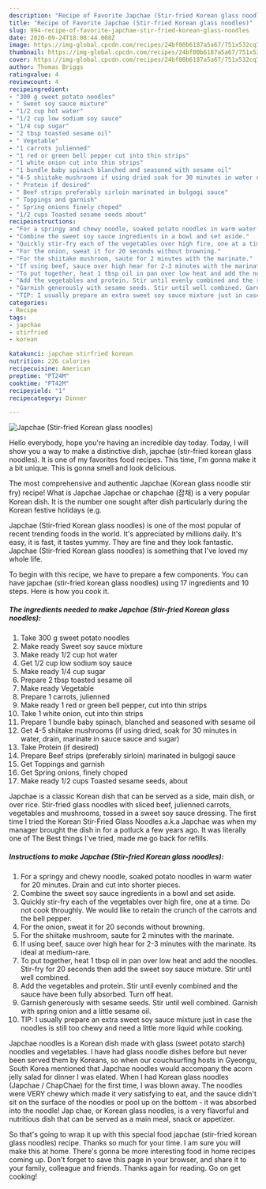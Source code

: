 ```yaml
---
description: "Recipe of Favorite Japchae (Stir-fried Korean glass noodles)"
title: "Recipe of Favorite Japchae (Stir-fried Korean glass noodles)"
slug: 994-recipe-of-favorite-japchae-stir-fried-korean-glass-noodles
date: 2020-09-24T18:08:44.008Z
image: https://img-global.cpcdn.com/recipes/24bf00b6187a5a67/751x532cq70/japchae-stir-fried-korean-glass-noodles-recipe-main-photo.jpg
thumbnail: https://img-global.cpcdn.com/recipes/24bf00b6187a5a67/751x532cq70/japchae-stir-fried-korean-glass-noodles-recipe-main-photo.jpg
cover: https://img-global.cpcdn.com/recipes/24bf00b6187a5a67/751x532cq70/japchae-stir-fried-korean-glass-noodles-recipe-main-photo.jpg
author: Thomas Briggs
ratingvalue: 4
reviewcount: 4
recipeingredient:
- "300 g sweet potato noodles"
- " Sweet soy sauce mixture"
- "1/2 cup hot water"
- "1/2 cup low sodium soy sauce"
- "1/4 cup sugar"
- "2 tbsp toasted sesame oil"
- " Vegetable"
- "1 carrots julienned"
- "1 red or green bell pepper cut into thin strips"
- "1 white onion cut into thin strips"
- "1 bundle baby spinach blanched and seasoned with sesame oil"
- "4-5 shiitake mushrooms if using dried soak for 30 minutes in water drain marinate in sauce sauce and sugar"
- " Protein if desired"
- " Beef strips preferably sirloin marinated in bulgogi sauce"
- " Toppings and garnish"
- " Spring onions finely choped"
- "1/2 cups Toasted sesame seeds about"
recipeinstructions:
- "For a springy and chewy noodle, soaked potato noodles in warm water for 20 minutes. Drain and cut into shorter pieces."
- "Combine the sweet soy sauce ingredients in a bowl and set aside."
- "Quickly stir-fry each of the vegetables over high fire, one at a time. Do not cook throughly. We would like to retain the crunch of the carrots and the bell pepper."
- "For the onion, sweat it for 20 seconds without browning."
- "For the shiitake mushroom, saute for 2 minutes with the marinate."
- "If using beef, sauce over high hear for 2-3 minutes with the marinate. Its ideal at medium-rare."
- "To put together, heat 1 tbsp oil in pan over low heat and add the noodles. Stir-fry for 20 seconds then add the sweet soy sauce mixture. Stir until well combined."
- "Add the vegetables and protein. Stir until evenly combined and the sauce have been fully absorbed. Turn off heat."
- "Garnish generously with sesame seeds. Stir until well combined. Garnish with spring onion and a little sesame oil."
- "TIP: I usually prepare an extra sweet soy sauce mixture just in case the noodles is still too chewy and need a little more liquid while cooking."
categories:
- Recipe
tags:
- japchae
- stirfried
- korean

katakunci: japchae stirfried korean 
nutrition: 226 calories
recipecuisine: American
preptime: "PT24M"
cooktime: "PT42M"
recipeyield: "1"
recipecategory: Dinner

---
```



![Japchae (Stir-fried Korean glass noodles)](https://img-global.cpcdn.com/recipes/24bf00b6187a5a67/751x532cq70/japchae-stir-fried-korean-glass-noodles-recipe-main-photo.jpg)

Hello everybody, hope you're having an incredible day today. Today, I will show you a way to make a distinctive dish, japchae (stir-fried korean glass noodles). It is one of my favorites food recipes. This time, I'm gonna make it a bit unique. This is gonna smell and look delicious.

The most comprehensive and authentic Japchae (Korean glass noodle stir fry) recipe! What is Japchae Japchae or chapchae (잡채) is a very popular Korean dish. It is the number one sought after dish particularly during the Korean festive holidays (e.g.

Japchae (Stir-fried Korean glass noodles) is one of the most popular of recent trending foods in the world. It's appreciated by millions daily. It's easy, it is fast, it tastes yummy. They are fine and they look fantastic. Japchae (Stir-fried Korean glass noodles) is something that I've loved my whole life.


To begin with this recipe, we have to prepare a few components. You can have japchae (stir-fried korean glass noodles) using 17 ingredients and 10 steps. Here is how you cook it.

<!--inarticleads1-->

##### The ingredients needed to make Japchae (Stir-fried Korean glass noodles):

1. Take 300 g sweet potato noodles
1. Make ready  Sweet soy sauce mixture
1. Make ready 1/2 cup hot water
1. Get 1/2 cup low sodium soy sauce
1. Make ready 1/4 cup sugar
1. Prepare 2 tbsp toasted sesame oil
1. Make ready  Vegetable
1. Prepare 1 carrots, julienned
1. Make ready 1 red or green bell pepper, cut into thin strips
1. Take 1 white onion, cut into thin strips
1. Prepare 1 bundle baby spinach, blanched and seasoned with sesame oil
1. Get 4-5 shiitake mushrooms (if using dried, soak for 30 minutes in water, drain, marinate in sauce sauce and sugar)
1. Take  Protein (if desired)
1. Prepare  Beef strips (preferably sirloin) marinated in bulgogi sauce
1. Get  Toppings and garnish
1. Get  Spring onions, finely choped
1. Make ready 1/2 cups Toasted sesame seeds, about


Japchae is a classic Korean dish that can be served as a side, main dish, or over rice. Stir-fried glass noodles with sliced beef, julienned carrots, vegetables and mushrooms, tossed in a sweet soy sauce dressing. The first time I tried the Korean Stir-Fried Glass Noodles a.k.a Japchae was when my manager brought the dish in for a potluck a few years ago. It was literally one of The Best things I&#39;ve tried, made me go back for refills. 

<!--inarticleads2-->

##### Instructions to make Japchae (Stir-fried Korean glass noodles):

1. For a springy and chewy noodle, soaked potato noodles in warm water for 20 minutes. Drain and cut into shorter pieces.
1. Combine the sweet soy sauce ingredients in a bowl and set aside.
1. Quickly stir-fry each of the vegetables over high fire, one at a time. Do not cook throughly. We would like to retain the crunch of the carrots and the bell pepper.
1. For the onion, sweat it for 20 seconds without browning.
1. For the shiitake mushroom, saute for 2 minutes with the marinate.
1. If using beef, sauce over high hear for 2-3 minutes with the marinate. Its ideal at medium-rare.
1. To put together, heat 1 tbsp oil in pan over low heat and add the noodles. Stir-fry for 20 seconds then add the sweet soy sauce mixture. Stir until well combined.
1. Add the vegetables and protein. Stir until evenly combined and the sauce have been fully absorbed. Turn off heat.
1. Garnish generously with sesame seeds. Stir until well combined. Garnish with spring onion and a little sesame oil.
1. TIP: I usually prepare an extra sweet soy sauce mixture just in case the noodles is still too chewy and need a little more liquid while cooking.


Japchae noodles is a Korean dish made with glass (sweet potato starch) noodles and vegetables. I have had glass noodle dishes before but never been served them by Koreans, so when our couchsurfing hosts in Gyeongu, South Korea mentioned that Japchae noodles would accompany the acorn jelly salad for dinner I was elated. When I had Korean glass noodles (Japchae / ChapChae) for the first time, I was blown away. The noodles were VERY chewy which made it very satisfying to eat, and the sauce didn&#39;t sit on the surface of the noodles or pool up on the bottom - it was absorbed into the noodle! Jap chae, or Korean glass noodles, is a very flavorful and nutritious dish that can be served as a main meal, snack or appetizer. 

So that's going to wrap it up with this special food japchae (stir-fried korean glass noodles) recipe. Thanks so much for your time. I am sure you will make this at home. There's gonna be more interesting food in home recipes coming up. Don't forget to save this page in your browser, and share it to your family, colleague and friends. Thanks again for reading. Go on get cooking!
